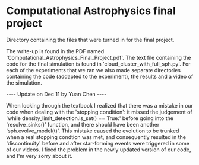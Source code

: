 # Computational Astrophysics final project
Directory containing the files that were turned in for the final project.

The write-up is found in the PDF named 'Computational_Astrophysics_Final_Project.pdf'. The text file containing the code for the final simulation is found in 'cloud_cluster_with_full_sph.py'. For each of the experiments that we ran we also made separate directories containing the code (addapted to the experiment), the results and a video of the simulation. 



---- Update on Dec 11 by Yuan Chen ----

When looking through the textbook I realized that there was a mistake in our code when dealing with the 'stopping condition': it missed the judgement of 'while density_limit_detection.is_set() == True:' before going into the 'resolve_sinks()' function, and there should have been another 'sph.evolve_model(t)'. This mistake caused the evolution to be trunked when a real stopping condtion was met, and consequently resulted in the 'discontinuity' before and after star-forming events were triggered in some of our videos. I fixed the problem in the newly updated version of our code, and I'm very sorry about it.